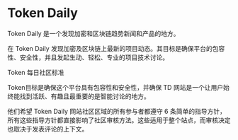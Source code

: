 # Token Daily

Token Daily 是一个发现加密和区块链趋势新闻和产品的地方。

在 Token Daily 发现加密及区块链上最新的项目动态。其目标是确保平台的包容性、安全性，并且发起生动、轻松、专业的项目技术讨论。

Token 每日社区标准

Token目标是确保这个平台具有包容性和安全性，并确保 TD 网站是一个让用户始终能找到活跃、有趣且最重要的是智能讨论的地方。

他们希望 Token Daily 网站社区区域的所有参与者都遵守 6 条简单的指导方针，所有这些指导方针都直接影响了社区审核方法。这些适用于整个站点，而审核决定也取决于发表评论的上下文。
